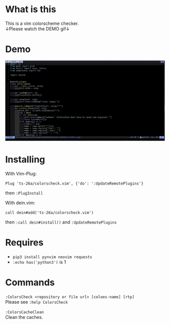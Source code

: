 # What is this
This is a vim colorscheme checker.  
↓Please watch the DEMO gif↓  

# Demo
![Demo](https://raw.githubusercontent.com/ts-26a/colors_check.vim/master/gif/ex.gif)

# Installing
With Vim-Plug:  
```
Plug 'ts-26a/colorscheck.vim', {'do': ':UpdateRemotePlugins'}
```
then `:PlugInstall`

With dein.vim:  
```
call dein#add('ts-26a/colorscheck.vim')
```
then `:call dein#install()` and `:UpdateRemotePlugins`  

# Requires
- `pip3 install pynvim neovim requests`
- `:echo has('python3')` is 1

# Commands

`:ColorsCheck <repository or file url> [coloes-name] [rtp]`  
Please see `:help ColorsCheck`  

`:ColorsCacheClean`  
Clean the caches.  
